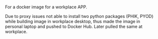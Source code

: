 For a docker image for a workplace APP. 

Due to proxy issues not able to install two python packages (PHIK, PYOD) while building image in workplace desktop, thus made the image in personal laptop and pushed to Docker Hub. Later pulled the same at workplace.
